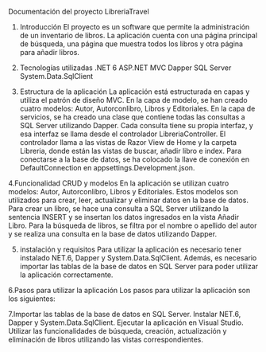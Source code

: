 Documentación del proyecto LibreriaTravel

1. Introducción
El proyecto es un software que permite la administración de un inventario de libros. La aplicación cuenta con una página principal de búsqueda, una página que muestra todos los libros y otra página para añadir libros.

2. Tecnologías utilizadas
.NET 6
ASP.NET MVC
Dapper
SQL Server
System.Data.SqlClient

3. Estructura de la aplicación
La aplicación está estructurada en capas y utiliza el patrón de diseño MVC. En la capa de modelo, se han creado cuatro modelos: Autor, Autorconlibro, Libros y Editoriales.
En la capa de servicios, se ha creado una clase que contiene todas las consultas a SQL Server utilizando Dapper. Cada consulta tiene su propia interfaz, y esa interfaz se llama desde el controlador LibreriaController.
El controlador llama a las vistas de Razor View de Home y la carpeta Libreria, donde están las vistas de buscar, añadir libro e index.
Para conectarse a la base de datos, se ha colocado la llave de conexión en DefaultConnection en appsettings.Development.json.

4.Funcionalidad CRUD y modelos
En la aplicación se utilizan cuatro modelos: Autor, Autorconlibro, Libros y Editoriales. Estos modelos son utilizados para crear, leer, actualizar y eliminar datos en la base de datos. Para crear un libro, se hace una consulta a SQL Server utilizando la sentencia INSERT y se insertan los datos ingresados en la vista Añadir Libro. Para la búsqueda de libros, se filtra por el nombre o apellido del autor y se realiza una consulta en la base de datos utilizando Dapper.

5. instalación y requisitos
Para utilizar la aplicación es necesario tener instalado NET.6, Dapper y System.Data.SqlClient. Además, es necesario importar las tablas de la base de datos en SQL Server para poder utilizar la aplicación correctamente.

6.Pasos para utilizar la aplicación
Los pasos para utilizar la aplicación son los siguientes:

7.Importar las tablas de la base de datos en SQL Server.
Instalar NET.6, Dapper y System.Data.SqlClient.
Ejecutar la aplicación en Visual Studio.
Utilizar las funcionalidades de búsqueda, creación, actualización y eliminación de libros utilizando las vistas correspondientes.
